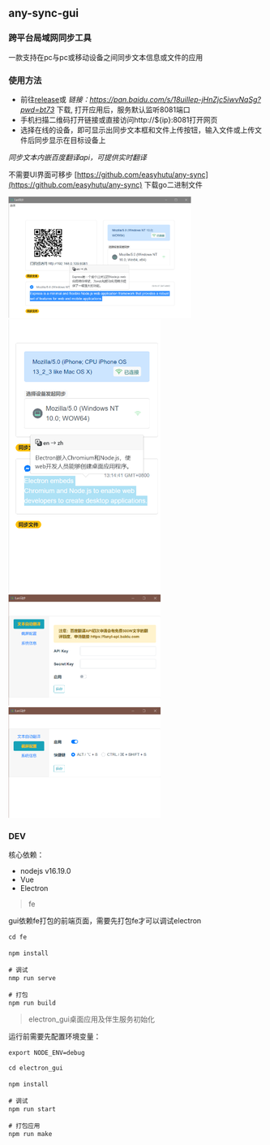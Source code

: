 ## any-sync-gui

### 跨平台局域网同步工具

一款支持在pc与pc或移动设备之间同步文本信息或文件的应用

### 使用方法

* 前往[release](https://github.com/easyhutu/any-sync-gui/releases)或 *链接：https://pan.baidu.com/s/18uiIlep-jHnZjc5iwvNqSg?pwd=bt73* 下载, 打开应用后，服务默认监听8081端口
* 手机扫描二维码打开链接或直接访问http://${ip}:8081打开网页
* 选择在线的设备，即可显示出同步文本框和文件上传按钮，输入文件或上传文件后同步显示在目标设备上

*同步文本内嵌百度翻译api，可提供实时翻译*

不需要UI界面可移步 [https://github.com/easyhutu/any-sync](https://github.com/easyhutu/any-sync) 下载go二进制文件

<img width="360" alt="" src="/doc/pc.png"/>
<img width="300" alt="" src="/doc/phone.png"/>
<img width="300" alt="" src="/doc/lang_setting.png"/>
<img width="300" alt="" src="/doc/capture.png"/>

### DEV
核心依赖： 
* nodejs v16.19.0
* Vue
* Electron

> fe

gui依赖fe打包的前端页面，需要先打包fe才可以调试electron

```shell
cd fe

npm install

# 调试
nmp run serve

# 打包
npm run build
```

> electron_gui桌面应用及伴生服务初始化

运行前需要先配置环境变量：
```shell
export NODE_ENV=debug
```

```shell
cd electron_gui

npm install

# 调试
npm run start

# 打包应用
npm run make
```

